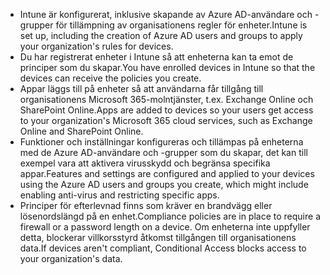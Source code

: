 - <span data-ttu-id="ab767-101">Intune är konfigurerat, inklusive skapande av Azure AD-användare och -grupper för tillämpning av organisationens regler för enheter.</span><span class="sxs-lookup"><span data-stu-id="ab767-101">Intune is set up, including the creation of Azure AD users and groups to apply your organization's rules for devices.</span></span>
- <span data-ttu-id="ab767-102">Du har registrerat enheter i Intune så att enheterna kan ta emot de principer som du skapar.</span><span class="sxs-lookup"><span data-stu-id="ab767-102">You have enrolled devices in Intune so that the devices can receive the policies you create.</span></span>
- <span data-ttu-id="ab767-103">Appar läggs till på enheter så att användarna får tillgång till organisationens Microsoft 365-molntjänster, t.ex. Exchange Online och SharePoint Online.</span><span class="sxs-lookup"><span data-stu-id="ab767-103">Apps are added to devices so your users get access to your organization's Microsoft 365 cloud services, such as Exchange Online and SharePoint Online.</span></span>
- <span data-ttu-id="ab767-104">Funktioner och inställningar konfigureras och tillämpas på enheterna med de Azure AD-användare och -grupper som du skapar, det kan till exempel vara att aktivera virusskydd och begränsa specifika appar.</span><span class="sxs-lookup"><span data-stu-id="ab767-104">Features and settings are configured and applied to your devices using the Azure AD users and groups you create, which might include enabling anti-virus and restricting specific apps.</span></span>
- <span data-ttu-id="ab767-105">Principer för efterlevnad finns som kräver en brandvägg eller lösenordslängd på en enhet.</span><span class="sxs-lookup"><span data-stu-id="ab767-105">Compliance policies are in place to require a firewall or a password length on a device.</span></span> <span data-ttu-id="ab767-106">Om enheterna inte uppfyller detta, blockerar villkorsstyrd åtkomst tillgången till organisationens data.</span><span class="sxs-lookup"><span data-stu-id="ab767-106">If devices aren't compliant, Conditional Access blocks access to your organization's data.</span></span>
